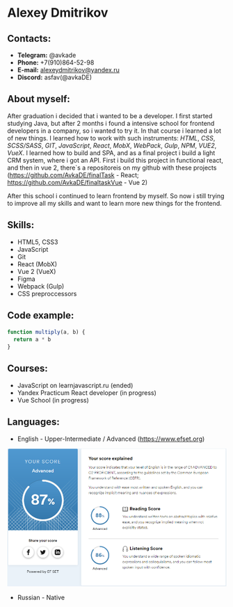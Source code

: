 # Alexey Dmitrikov
## Contacts:
* **Telegram:** @avkade
* **Phone:** +7(910)864-52-98
* **E-mail:** alexeydmitrikov@yandex.ru
* **Discord:** asfav(@avkaDE)
## About myself:
After graduation i decided that i wanted to be a developer. I first started studying Java, but after 2 months i found a intensive school for frontend developers in a company, so i wanted to try it. In that course i learned a lot of new things. I learned how to work with such instruments: *HTML*, *CSS*, *SCSS/SASS*, *GIT*, *JavaScript*, *React*, *MobX*, *WebPack*, *Gulp*, *NPM*, *VUE2*, *VueX*. I learned how to build and SPA, and as a final project i build a light CRM system, where i got an API. First i build this project in functional react, and then in vue 2, there`s a repositoreis on my github with these projects (https://github.com/AvkaDE/finalTask - React; https://github.com/AvkaDE/finaltaskVue - Vue 2)

After this school i continued to learn frontend by myself. So now i still trying to improve all my skills and want to learn more new things for the frontend.
## Skills:
* HTML5, CSS3
* JavaScript
* Git
* React (MobX)
* Vue 2 (VueX)
* Figma
* Webpack (Gulp)
* CSS preproccessors
## Code example:
```javascript
function multiply(a, b) {
  return a * b
}
```
## Courses: 
* JavaScript on learnjavascript.ru (ended)
* Yandex Practicum React developer (in progress)
* Vue School (in progress)
## Languages:
* English - Upper-Intermediate / Advanced (https://www.efset.org)


![Test results](/test.png)
* Russian - Native